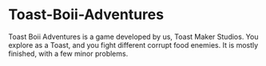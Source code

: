 # Toast-Boii-Adventures
Toast Boii Adventures is a game developed by us, Toast Maker Studios.
You explore as a Toast, and you fight different corrupt food enemies.
It is mostly finished, with a few minor problems.
